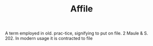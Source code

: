 ---
title: Affile
letter: A
permalink: "/definitions/affile.html"
body: A term employed in old. prac-tice, signifying to put on file. 2 Maule & S. 202.
  In modern usage it is contracted to file
published_at: '2018-07-07'
layout: post
---